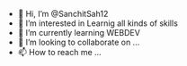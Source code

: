 - 👋 Hi, I’m @SanchitSah12
- 👀 I’m interested in Learnig all kinds of skills
- 🌱 I’m currently learning WEBDEV
- 💞️ I’m looking to collaborate on ...
- 📫 How to reach me ...
